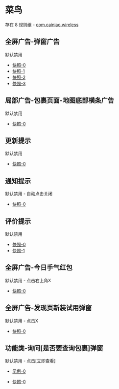 # 菜鸟

存在 8 规则组 - [com.cainiao.wireless](/src/apps/com.cainiao.wireless.ts)

## 全屏广告-弹窗广告

默认禁用

- [快照-0](https://i.gkd.li/i/12914371)
- [快照-1](https://i.gkd.li/i/13692758)
- [快照-2](https://i.gkd.li/i/13042279)
- [快照-3](https://i.gkd.li/i/14033859)

## 局部广告-包裹页面-地图底部横条广告

默认禁用

- [快照-0](https://i.gkd.li/i/12914450)

## 更新提示

默认禁用

- [快照-0](https://i.gkd.li/i/13042207)

## 通知提示

默认禁用 - 自动点击关闭

- [快照-0](https://i.gkd.li/i/13068573)

## 评价提示

默认禁用

- [快照-0](https://i.gkd.li/i/13692761)
- [快照-1](https://i.gkd.li/i/14969859)

## 全屏广告-今日手气红包

默认禁用 - 点击右上角X

- [快照-0](https://i.gkd.li/i/13842492)

## 全屏广告-发现页新装试用弹窗

默认禁用 - 点击X

- [快照-0](https://i.gkd.li/i/14033859)

## 功能类-询问[是否要查询包裹]弹窗

默认禁用 - 点击[立即查看]

- [示例-0](https://m.gkd.li/57941037/eb48e137-66c3-4777-b65e-8f4f6b3bc4ee)

- [快照-0](https://i.gkd.li/i/14913359)

